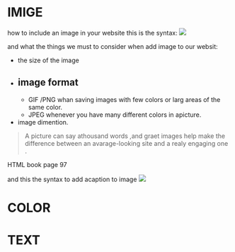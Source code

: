 # IMIGE
how to include an image in your website 
this is the syntax:
![](https://cdo-curriculum.s3.amazonaws.com/media/uploads/img_tag.png)

and what the things we must to consider when add image to our websit: 
- the size of the image
- image format
    -
    - GIF /PNG whan saving images with few colors or larg areas of the same color.
    - JPEG whenever you have many different colors in apicture.
- image dimention.

>A picture can say athousand words ,and graet images help make the difference between an avarage-looking site and a realy engaging one .

 HTML book page 97

 and this the syntax to add acaption to image 
![](https://criarestilosnet.com/wp-content/uploads/2013/04/figure-figcaption-html-51.jpg) 

# COLOR

# TEXT

